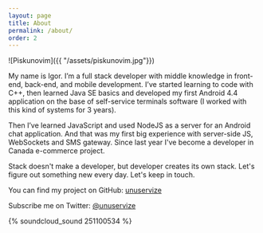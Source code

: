 ```yaml
---
layout: page
title: About
permalink: /about/
order: 2
---
```


![Piskunovim]({{ "/assets/piskunovim.jpg"}})



My name is Igor. I’m a full stack developer with middle knowledge in front-end, back-end, and mobile development. I’ve started learning to code with C++, then learned Java SE basics and developed my first Android 4.4 application on the base of self-service terminals software (I worked with this kind of systems for 3 years).

Then I’ve learned JavaScript and used NodeJS as a server for an Android chat application. And that was my first big experience with server-side JS, WebSockets and SMS gateway. Since last year I've become a developer in Canada e-commerce project.

Stack doesn't make a developer, but developer creates its own stack. Let's figure out something new every day. Let's keep in touch.


You can find my project on GitHub:
[unuservize][github-link]

Subscribe me on Twitter:
[@unuservize][twitter-link]

{% soundcloud_sound 251100534 %}

[github-link]: https://github.com/piskunovim
[twitter-link]: https://twitter.com/piskunovim
